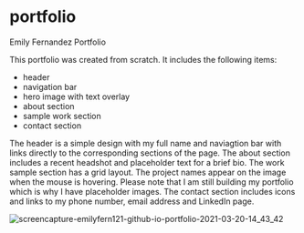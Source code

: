 # portfolio

Emily Fernandez Portfolio 

This portfolio was created from scratch. It includes the following items:       
- header
- navigation bar
- hero image with text overlay
- about section 
- sample work section
- contact section 

The header is a simple design with my full name and naviagtion bar with links directly to the corresponding sections of the page. The about section includes a recent headshot and placeholder text for a brief bio. The work sample section has a grid layout. The project names appear on the image when the mouse is hovering. Please note that I am still building my portfolio which is why I have placeholder images. The contact section includes icons and links to my phone number, email address and LinkedIn page. 

![screencapture-emilyfern121-github-io-portfolio-2021-03-20-14_43_42](https://user-images.githubusercontent.com/79679121/111882208-c8114800-898a-11eb-8318-6e211338809a.png)
